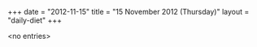+++
date = "2012-11-15"
title = "15 November 2012 (Thursday)"
layout = "daily-diet"
+++

\<no entries\>